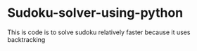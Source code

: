 # Sudoku-solver-using-python
This is code is to solve sudoku relatively faster because it uses backtracking
